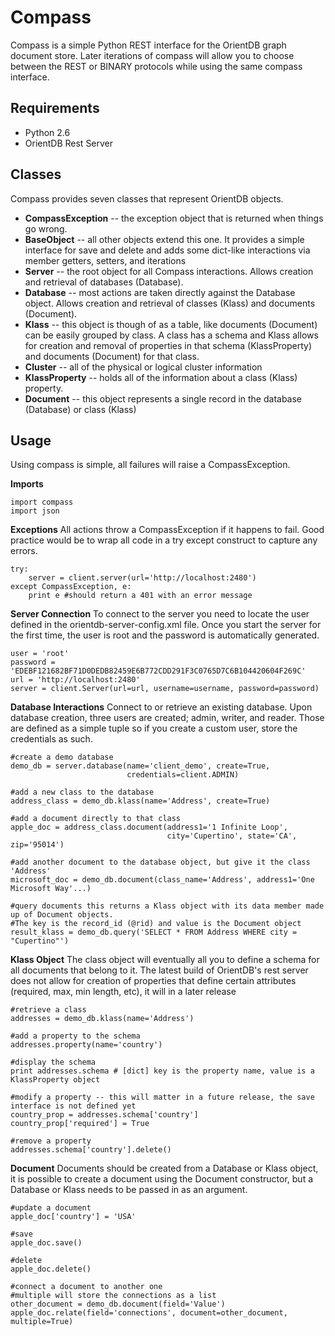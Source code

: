 Compass
=============
Compass is a simple Python REST interface for the OrientDB graph document store. Later iterations of compass will allow you to choose between the REST or BINARY protocols while using the same compass interface.

Requirements
-------------
* Python 2.6 
* OrientDB Rest Server

Classes
-------------
Compass provides seven classes that represent OrientDB objects. 

* **CompassException** -- the exception object that is returned when things go wrong.
* **BaseObject** -- all other objects extend this one. It provides a simple interface for save and delete and adds some dict-like interactions via member getters, setters, and iterations
* **Server** -- the root object for all Compass interactions. Allows creation and retrieval of databases (Database).
* **Database** -- most actions are taken directly against the Database object. Allows creation and retrieval of classes (Klass) and documents (Document).
* **Klass** -- this object is though of as a table, like documents (Document) can be easily grouped by class. A class has a schema and Klass allows for creation and removal of properties in that schema (KlassProperty) and documents (Document) for that class.
* **Cluster** -- all of the physical or logical cluster information
* **KlassProperty** -- holds all of the information about a class (Klass) property.
* **Document** -- this object represents a single record in the database (Database) or class (Klass)

Usage
-------------
Using compass is simple, all failures will raise a CompassException.
    
**Imports**
    
    import compass
	import json
	
**Exceptions**
All actions throw a CompassException if it happens to fail. Good practice would be to wrap all code in a try except construct to capture any errors.

    try:
        server = client.server(url='http://localhost:2480')
    except CompassException, e:
        print e #should return a 401 with an error message
    
	
**Server Connection**
To connect to the server you need to locate the user defined in the orientdb-server-config.xml file. Once you start the server for the first time, the user is root and the password is automatically generated.
    
    user = 'root'
    password = 'EDEBF121682BF71D0DEDB82459E6B772CDD291F3C0765D7C6B104420604F269C'
    url = 'http://localhost:2480'
    server = client.Server(url=url, username=username, password=password)
    
**Database Interactions**
Connect to or retrieve an existing database. Upon database creation, three users are created; admin, writer, and reader. Those are defined as a simple tuple so if you create a custom user, store the credentials as such.
    
    #create a demo database
    demo_db = server.database(name='client_demo', create=True, 
                              credentials=client.ADMIN)
                              
    #add a new class to the database
    address_class = demo_db.klass(name='Address', create=True)
    
    #add a document directly to that class
    apple_doc = address_class.document(address1='1 Infinite Loop', 
                                       city='Cupertino', state='CA', zip='95014')
                                       
    #add another document to the database object, but give it the class 'Address'
    microsoft_doc = demo_db.document(class_name='Address', address1='One Microsoft Way'...)
    
    #query documents this returns a Klass object with its data member made up of Document objects. 
    #The key is the record_id (@rid) and value is the Document object
    result_klass = demo_db.query('SELECT * FROM Address WHERE city = "Cupertino"')
    
**Klass Object**
The class object will eventually all you to define a schema for all documents that belong to it. The latest build of OrientDB's rest server does not allow for creation of properties that define certain attributes (required, max, min length, etc), it will in a later release

    #retrieve a class
    addresses = demo_db.klass(name='Address')
    
    #add a property to the schema
    addresses.property(name='country')
    
    #display the schema 
    print addresses.schema # [dict] key is the property name, value is a KlassProperty object
    
    #modify a property -- this will matter in a future release, the save interface is not defined yet
    country_prop = addresses.schema['country']
    country_prop['required'] = True
    
    #remove a property
    addresses.schema['country'].delete()
    
**Document**
Documents should be created from a Database or Klass object, it is possible to create a document using the Document constructor, but a Database or Klass needs to be passed in as an argument.

    #update a document
    apple_doc['country'] = 'USA'
    
    #save
    apple_doc.save()
    
    #delete
    apple_doc.delete()
    
    #connect a document to another one
    #multiple will store the connections as a list
    other_document = demo_db.document(field='Value')
    apple_doc.relate(field='connections', document=other_document, multiple=True)
